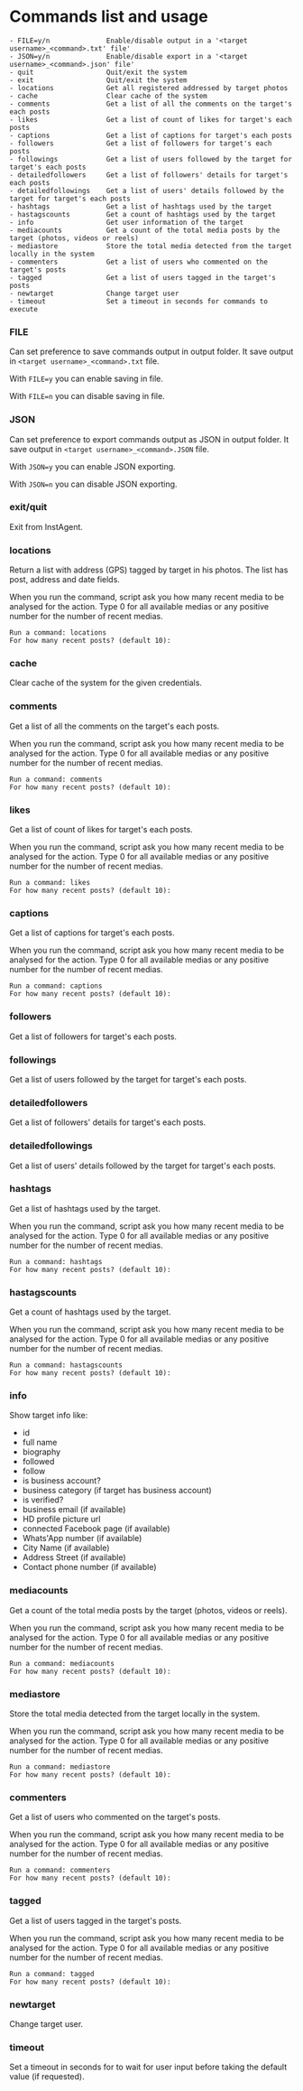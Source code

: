# Commands list and usage
```
- FILE=y/n              Enable/disable output in a '<target username>_<command>.txt' file'
- JSON=y/n              Enable/disable export in a '<target username>_<command>.json' file'
- quit                  Quit/exit the system
- exit                  Quit/exit the system
- locations             Get all registered addressed by target photos
- cache                 Clear cache of the system
- comments              Get a list of all the comments on the target's each posts
- likes                 Get a list of count of likes for target's each posts
- captions              Get a list of captions for target's each posts
- followers             Get a list of followers for target's each posts
- followings            Get a list of users followed by the target for target's each posts
- detailedfollowers		Get a list of followers' details for target's each posts
- detailedfollowings	Get a list of users' details followed by the target for target's each posts
- hashtags              Get a list of hashtags used by the target
- hastagscounts         Get a count of hashtags used by the target
- info                  Get user information of the target
- mediacounts           Get a count of the total media posts by the target (photos, videos or reels)
- mediastore            Store the total media detected from the target locally in the system
- commenters            Get a list of users who commented on the target's posts
- tagged                Get a list of users tagged in the target's posts
- newtarget             Change target user
- timeout               Set a timeout in seconds for commands to execute
```

### FILE
Can set preference to save commands output in output folder. It save output in `<target username>_<command>.txt` file.

With `FILE=y` you can enable saving in file.

With `FILE=n` you can disable saving in file.

### JSON
Can set preference to export commands output as JSON in output folder. It save output in `<target username>_<command>.JSON` file.

With `JSON=y` you can enable JSON exporting.

With `JSON=n` you can disable JSON exporting.

### exit/quit
Exit from InstAgent.

### locations
Return a list with address (GPS) tagged by target in his photos.
The list has post, address and date fields.

When you run the command, script ask you how many recent media to be analysed for the action. 
Type 0 for all available medias or any positive number for the number of recent medias. 
```
Run a command: locations
For how many recent posts? (default 10):
```

### cache
Clear cache of the system for the given credentials.

### comments
Get a list of all the comments on the target's each posts.

When you run the command, script ask you how many recent media to be analysed for the action. 
Type 0 for all available medias or any positive number for the number of recent medias. 
```
Run a command: comments
For how many recent posts? (default 10):
```

### likes
Get a list of count of likes for target's each posts.

When you run the command, script ask you how many recent media to be analysed for the action. 
Type 0 for all available medias or any positive number for the number of recent medias. 
```
Run a command: likes
For how many recent posts? (default 10):
```

### captions
Get a list of captions for target's each posts.

When you run the command, script ask you how many recent media to be analysed for the action. 
Type 0 for all available medias or any positive number for the number of recent medias. 
```
Run a command: captions
For how many recent posts? (default 10):
```

### followers
Get a list of followers for target's each posts.

### followings
Get a list of users followed by the target for target's each posts.

### detailedfollowers
Get a list of followers' details for target's each posts.

### detailedfollowings
Get a list of users' details followed by the target for target's each posts.

### hashtags
Get a list of hashtags used by the target.

When you run the command, script ask you how many recent media to be analysed for the action. 
Type 0 for all available medias or any positive number for the number of recent medias. 
```
Run a command: hashtags
For how many recent posts? (default 10):
```

### hastagscounts
Get a count of hashtags used by the target.

When you run the command, script ask you how many recent media to be analysed for the action. 
Type 0 for all available medias or any positive number for the number of recent medias. 
```
Run a command: hastagscounts
For how many recent posts? (default 10):
```

### info
Show target info like:
- id
- full name
- biography
- followed
- follow
- is business account?
- business category (if target has business account)
- is verified?
- business email (if available)
- HD profile picture url
- connected Facebook page (if available)
- Whats'App number (if available)
- City Name (if available)
- Address Street (if available)
- Contact phone number (if available)

### mediacounts
Get a count of the total media posts by the target (photos, videos or reels).

When you run the command, script ask you how many recent media to be analysed for the action. 
Type 0 for all available medias or any positive number for the number of recent medias. 
```
Run a command: mediacounts
For how many recent posts? (default 10):
```

### mediastore
Store the total media detected from the target locally in the system.

When you run the command, script ask you how many recent media to be analysed for the action. 
Type 0 for all available medias or any positive number for the number of recent medias. 
```
Run a command: mediastore
For how many recent posts? (default 10):
```

### commenters
Get a list of users who commented on the target's posts.

When you run the command, script ask you how many recent media to be analysed for the action. 
Type 0 for all available medias or any positive number for the number of recent medias. 
```
Run a command: commenters
For how many recent posts? (default 10):
```

### tagged
Get a list of users tagged in the target's posts.

When you run the command, script ask you how many recent media to be analysed for the action. 
Type 0 for all available medias or any positive number for the number of recent medias. 
```
Run a command: tagged
For how many recent posts? (default 10):
```

### newtarget
Change target user.

### timeout
Set a timeout in seconds for to wait for user input before taking the default value (if requested).
